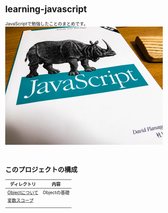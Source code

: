 # learning-javascript
JavaScriptで勉強したことのまとめです。  
![image](./title.jpg)

<!-- START doctoc generated TOC please keep comment here to allow auto update -->
<!-- END doctoc generated TOC please keep comment here to allow auto update -->
<br>

## このプロジェクトの構成

| ディレクトリ                                         | 内容                     |
| ---------------------------------------------- | ---------------------- |
| [Objectについて](./1-object)     | Objectの基礎                    |
| [変数スコープ](./2-scope)     |                     |
|                                                |                   |
|                                                |                  |

<br>

